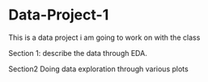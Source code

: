 # Data-Project-1
This is a data project i am going to work on with the class


Section 1:
describe the data through EDA.

Section2
Doing data exploration through various plots
